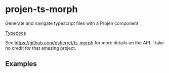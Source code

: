 <!---
~~ Generated by projen. To modify, edit .projenrc.js and run "npx projen".
It is so unnecessary to use projen for this, but here I go anyways :)
-->

# projen-ts-morph

Generate and navigate typescript files with a Projen component

[Typedocs](https://markmcculloh.github.io/projen-ts-morph/)

See https://github.com/dsherret/ts-morph for more details on the API. I take no credit for that amazing project.

## Examples



